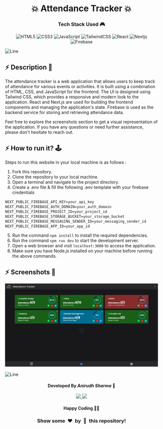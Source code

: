 <h1 align='center'><b>💥 Attendance Tracker 💥</b></h1>

<!-- -------------------------------------------------------------------------------------------------------------- -->

<h3 align='center'>Tech Stack Used 🎮</h3>
<!-- enlist all the technologies used to create this project from them (Remove comment using 'ctrl+z' or 'command+z') -->

<div align='center'>

![HTML5](https://img.shields.io/badge/html5-%23E34F26.svg?style=for-the-badge&logo=tailwind&logoColor=white)
![CSS3](https://img.shields.io/badge/css3-%231572B6.svg?style=for-the-badge&logo=css3&logoColor=white)
![JavaScript](https://img.shields.io/badge/javascript-%23323330.svg?style=for-the-badge&logo=javascript&logoColor=%23F7DF1E)
![TailwindCSS](https://img.shields.io/badge/tailwindcss-%2338B2AC.svg?style=for-the-badge&logo=tailwind-css&logoColor=white)
![React](https://img.shields.io/badge/react-%2320232a.svg?style=for-the-badge&logo=react&logoColor=%2361DAFB)
![Nextjs](https://img.shields.io/badge/Nextjs-%2320232a.svg?style=for-the-badge&logo=react&logoColor=%2361DAFB)
![Firebase](https://img.shields.io/badge/firebase-a08021?style=for-the-badge&logo=firebase&logoColor=ffcd34)

</div>

![Line](https://github.com/Avdhesh-Varshney/WebMasterLog/assets/114330097/4b78510f-a941-45f8-a9d5-80ed0705e847)

<!-- -------------------------------------------------------------------------------------------------------------- -->

## :zap: Description 📃

<div>
  <!-- <p>Add Description of the project</p> -->
    <p>
   The attendance tracker is a web application that allows users to keep track of attendance for various events or activities. It is built using a combination of HTML, CSS, and JavaScript for the frontend. The UI is designed using Tailwind CSS, which provides a responsive and modern look to the application. React and Next.js are used for building the frontend components and managing the application's state. Firebase is used as the backend service for storing and retrieving attendance data.

Feel free to explore the screenshots section to get a visual representation of the application. If you have any questions or need further assistance, please don't hesitate to reach out.

</p>
</div>
</div>

<!-- -------------------------------------------------------------------------------------------------------------- -->

## :zap: How to run it? 🕹️

<!-- Add steps how to run this project -->

Steps to run this website in your local machine is as follows :

1. Fork this repository.
2. Clone the repository to your local machine.
3. Open a terminal and navigate to the project directory.
4. Create a .env file & fill the following .env template with your firebase credentials

```
NEXT_PUBLIC_FIREBASE_API_KEY=your_api_key
NEXT_PUBLIC_FIREBASE_AUTH_DOMAIN=your_auth_domain
NEXT_PUBLIC_FIREBASE_PROJECT_ID=your_project_id
NEXT_PUBLIC_FIREBASE_STORAGE_BUCKET=your_storage_bucket
NEXT_PUBLIC_FIREBASE_MESSAGING_SENDER_ID=your_messaging_sender_id
NEXT_PUBLIC_FIREBASE_APP_ID=your_app_id
```

5. Run the command `npm install` to install the required dependencies.
6. Run the command `npm run dev` to start the development server.
7. Open a web browser and visit `localhost:3000` to access the application.
8. Make sure you have Node.js installed on your machine before running the above commands.

<!-- -------------------------------------------------------------------------------------------------------------- -->

## :zap: Screenshots 📸

<!-- add the screenshot of the project (Mandatory) -->

<img src='./screenshot.webp'>

![Line](https://github.com/Avdhesh-Varshney/WebMasterLog/assets/114330097/4b78510f-a941-45f8-a9d5-80ed0705e847)

<!-- -------------------------------------------------------------------------------------------------------------- -->

<h4 align='center'>Developed By <b><i>Anirudh Sharma</i></b> 👦</h4>
<p align='center'>
  <a href='https://www.linkedin.com/in/anirudh-sharma-58ba29256/'>
    <img src='https://img.shields.io/badge/linkedin-%230077B5.svg?style=for-the-badge&logo=linkedin&logoColor=white' />
  </a>
  <a href='https://github.com/anisharma07'>
    <img src='https://img.shields.io/badge/github-%23121011.svg?style=for-the-badge&logo=github&logoColor=white' />
  </a>
</p>

<h4 align='center'>Happy Coding 🧑‍💻</h4>

<h3 align="center">Show some &nbsp;❤️&nbsp; by &nbsp;🌟&nbsp; this repository!</h3>
